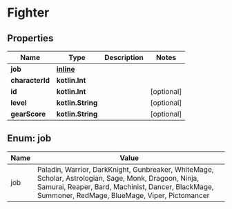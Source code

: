 
# Fighter

## Properties
Name | Type | Description | Notes
------------ | ------------- | ------------- | -------------
**job** | [**inline**](#Job) |  | 
**characterId** | **kotlin.Int** |  | 
**id** | **kotlin.Int** |  |  [optional]
**level** | **kotlin.String** |  |  [optional]
**gearScore** | **kotlin.String** |  |  [optional]


<a name="Job"></a>
## Enum: job
Name | Value
---- | -----
job | Paladin, Warrior, DarkKnight, Gunbreaker, WhiteMage, Scholar, Astrologian, Sage, Monk, Dragoon, Ninja, Samurai, Reaper, Bard, Machinist, Dancer, BlackMage, Summoner, RedMage, BlueMage, Viper, Pictomancer



